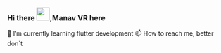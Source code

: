 ### Hi there <img src="https://raw.githubusercontent.com/MartinHeinz/MartinHeinz/master/wave.gif" width="30px">,Manav VR here

🌱 I’m currently learning flutter development
📫 How to reach me, better don`t

<!--
**MXNXV-ERR/MXNXV-ERR** is a ✨ _special_ ✨ repository because its `README.md` (this file) appears on your GitHub profile.

Here are some ideas to get you started:

- 🔭 I’m currently working on ...
- 🌱 I’m currently learning flutter development
- 👯 I’m looking to collaborate on ...
- 🤔 I’m looking for help with ...
- 💬 Ask me about ...
- 📫 How to reach me: ...
- 😄 Pronouns: ...
- ⚡ Fun fact: ...
-->

